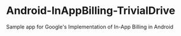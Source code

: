 # Android-InAppBilling-TrivialDrive
Sample app for Google's Implementation of In-App Billing in Android
